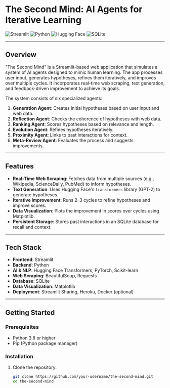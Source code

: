 # The Second Mind: AI Agents for Iterative Learning

![Streamlit](https://img.shields.io/badge/Streamlit-FF4B4B?style=for-the-badge&logo=Streamlit&logoColor=white)
![Python](https://img.shields.io/badge/Python-3776AB?style=for-the-badge&logo=python&logoColor=white)
![Hugging Face](https://img.shields.io/badge/Hugging%20Face-FFD43B?style=for-the-badge&logo=huggingface&logoColor=black)
![SQLite](https://img.shields.io/badge/SQLite-07405E?style=for-the-badge&logo=sqlite&logoColor=white)

---

## **Overview**

"The Second Mind" is a Streamlit-based web application that simulates a system of AI agents designed to mimic human learning. The app processes user input, generates hypotheses, refines them iteratively, and improves over multiple cycles. It incorporates real-time web scraping, text generation, and feedback-driven improvement to achieve its goals.

The system consists of six specialized agents:
1. **Generation Agent**: Creates initial hypotheses based on user input and web data.
2. **Reflection Agent**: Checks the coherence of hypotheses with web data.
3. **Ranking Agent**: Scores hypotheses based on relevance and length.
4. **Evolution Agent**: Refines hypotheses iteratively.
5. **Proximity Agent**: Links to past interactions for context.
6. **Meta-Review Agent**: Evaluates the process and suggests improvements.

---

## **Features**

- **Real-Time Web Scraping**: Fetches data from multiple sources (e.g., Wikipedia, ScienceDaily, PubMed) to inform hypotheses.
- **Text Generation**: Uses Hugging Face's `transformers` library (GPT-2) to generate hypotheses.
- **Iterative Improvement**: Runs 2–3 cycles to refine hypotheses and improve scores.
- **Data Visualization**: Plots the improvement in scores over cycles using Matplotlib.
- **Persistent Storage**: Stores past interactions in an SQLite database for recall and context.

---

## **Tech Stack**

- **Frontend**: Streamlit
- **Backend**: Python
- **AI & NLP**: Hugging Face Transformers, PyTorch, Scikit-learn
- **Web Scraping**: BeautifulSoup, Requests
- **Database**: SQLite
- **Data Visualization**: Matplotlib
- **Deployment**: Streamlit Sharing, Heroku, Docker (optional)

---

## **Getting Started**

### **Prerequisites**

- Python 3.8 or higher
- Pip (Python package manager)

### **Installation**

1. Clone the repository:
   ```bash
   git clone https://github.com/your-username/the-second-mind.git
   cd the-second-mind
